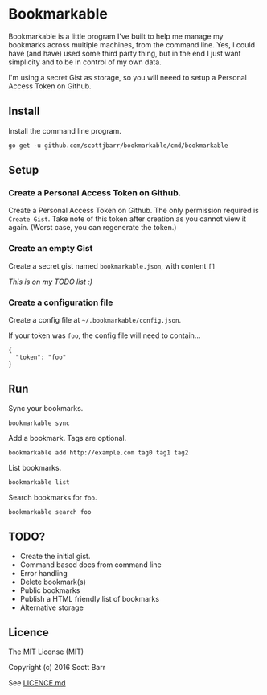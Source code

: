 # Bookmarkable

Bookmarkable is a little program I've built to help me manage my
bookmarks across multiple machines, from the command line. Yes, I
could have (and have) used some third party thing, but in the end I
just want simplicity and to be in control of my own data.

I'm using a secret Gist as storage, so you will neeed to setup a Personal Access Token on Github.

## Install

Install the command line program.

```
go get -u github.com/scottjbarr/bookmarkable/cmd/bookmarkable
```

## Setup

### Create a Personal Access Token on Github.

Create a Personal Access Token on Github. The only permission required
is `Create Gist`. Take note of this token after creation as you cannot
view it again. (Worst case, you can regenerate the token.)

### Create an empty Gist

Create a secret gist named `bookmarkable.json`, with content `[]`

*This is on my TODO list :)*

### Create a configuration file

Create a config file at `~/.bookmarkable/config.json`.

If your token was `foo`, the config file will need to contain...

```
{
  "token": "foo"
}
```

## Run

Sync your bookmarks.

```
bookmarkable sync
```

Add a bookmark. Tags are optional.

```
bookmarkable add http://example.com tag0 tag1 tag2
```

List bookmarks.

```
bookmarkable list
```

Search bookmarks for `foo`.

```
bookmarkable search foo
```

## TODO?

- Create the initial gist.
- Command based docs from command line
- Error handling
- Delete bookmark(s)
- Public bookmarks
- Publish a HTML friendly list of bookmarks
- Alternative storage

## Licence

The MIT License (MIT)

Copyright (c) 2016 Scott Barr

See [LICENCE.md](LICENCE.md)
